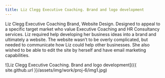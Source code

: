 ```yaml
---
title: Liz Clegg Executive Coaching. Brand and logo development
---
```


Liz Clegg Executive Coaching Brand, Website Design. Designed to appeal to a specific target market who value Executive Coaching and HR Consultancy services. Liz required help developing her business ideas into a brand and ultimately a website. The website wasn’t to be overly complicated, but needed to communicate how Liz could help other businesses. She also wished to be able to edit the site by herself and have email marketing capabilities.

![Liz Clegg Executive Coaching. Brand and logo development]({{ site.github.url }}/assets/img/work/proj-6/img1.jpg)
